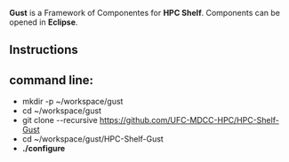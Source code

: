 **Gust** is a Framework of Componentes for **HPC Shelf**. Components can be opened in **Eclipse**.

Instructions
------------

command line:
----

* mkdir -p ~/workspace/gust
* cd ~/workspace/gust
* git clone --recursive https://github.com/UFC-MDCC-HPC/HPC-Shelf-Gust
* cd ~/workspace/gust/HPC-Shelf-Gust
* **./configure**
